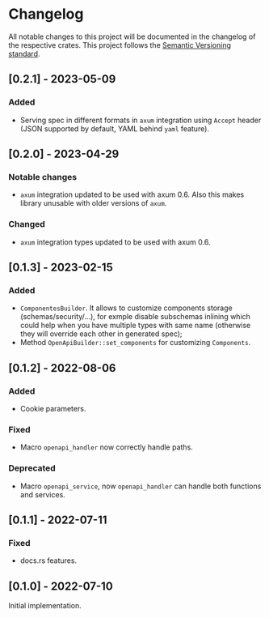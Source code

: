 # Changelog
All notable changes to this project will be documented in the changelog of the respective crates.
This project follows the [Semantic Versioning standard](https://semver.org/).


## [0.2.1] - 2023-05-09
### Added
 - Serving spec in different formats in `axum` integration using `Accept` header (JSON supported by default, YAML behind `yaml` feature).


## [0.2.0] - 2023-04-29
### Notable changes
 - `axum` integration updated to be used with axum 0.6. Also this makes library unusable with older versions of `axum`.
 
### Changed
 - `axum` integration types updated to be used with axum 0.6.


## [0.1.3] - 2023-02-15
### Added
 - `ComponentesBuilder`. It allows to customize components storage (schemas/security/...), for exmple disable subschemas inlining which could help when you have multiple types with same name (otherwise they will override each other in generated spec);
 - Method `OpenApiBuilder::set_components` for customizing `Components`.


## [0.1.2] - 2022-08-06
### Added
 - Cookie parameters.

### Fixed
 - Macro `openapi_handler` now correctly handle paths.

### Deprecated
 - Macro `openapi_service`, now `openapi_handler` can handle both functions and services.


## [0.1.1] - 2022-07-11
### Fixed
 - docs.rs features.


## [0.1.0] - 2022-07-10
Initial implementation.
